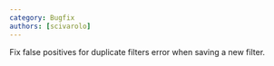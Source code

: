 ```yaml
---
category: Bugfix
authors: [scivarolo]
---
```


Fix false positives for duplicate filters error when saving a new filter.
